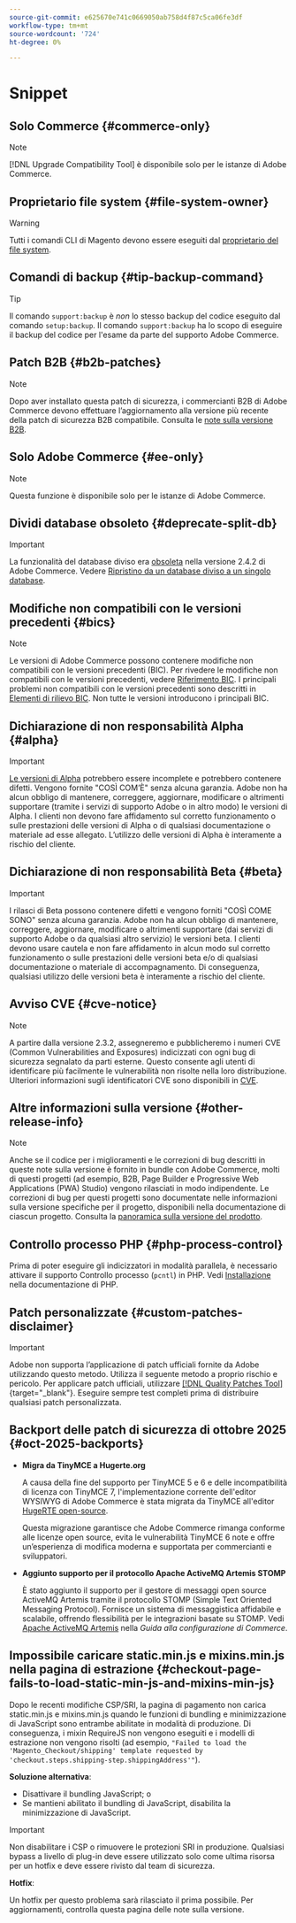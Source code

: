 ```yaml
---
source-git-commit: e625670e741c0669050ab758d4f87c5ca06fe3df
workflow-type: tm+mt
source-wordcount: '724'
ht-degree: 0%

---
```

# Snippet

## Solo Commerce {#commerce-only}

>[!NOTE]
>
>[!DNL Upgrade Compatibility Tool] è disponibile solo per le istanze di Adobe Commerce.

<!-- Configuration guide snippets -->

## Proprietario file system {#file-system-owner}

>[!WARNING]
>
>Tutti i comandi CLI di Magento devono essere eseguiti dal [proprietario del file system](/help/configuration/cli/config-cli.md#prerequisites).

## Comandi di backup {#tip-backup-command}

>[!TIP]
>
>Il comando `support:backup` è _non_ lo stesso backup del codice eseguito dal comando `setup:backup`. Il comando `support:backup` ha lo scopo di eseguire il backup del codice per l&#39;esame da parte del supporto Adobe Commerce.

## Patch B2B {#b2b-patches}

>[!NOTE]
>
>Dopo aver installato questa patch di sicurezza, i commercianti B2B di Adobe Commerce devono effettuare l’aggiornamento alla versione più recente della patch di sicurezza B2B compatibile. Consulta le [note sulla versione B2B](https://experienceleague.adobe.com/en/docs/commerce-admin/b2b/release-notes).

## Solo Adobe Commerce {#ee-only}

>[!NOTE]
>
>Questa funzione è disponibile solo per le istanze di Adobe Commerce.

## Dividi database obsoleto {#deprecate-split-db}

>[!IMPORTANT]
>
>La funzionalità del database diviso era [obsoleta](https://community.magento.com/t5/Magento-DevBlog/Deprecation-of-Split-Database-in-Magento-Commerce/ba-p/465187?_ga=2.128934671.2024864496.1657558157-1596100530.1657558157) nella versione 2.4.2 di Adobe Commerce. Vedere [Ripristino da un database diviso a un singolo database](/help/configuration/storage/revert-split-database.md).

<!-- End of Configuration guide snippets -->

## Modifiche non compatibili con le versioni precedenti {#bics}

>[!NOTE]
>
>Le versioni di Adobe Commerce possono contenere modifiche non compatibili con le versioni precedenti (BIC). Per rivedere le modifiche non compatibili con le versioni precedenti, vedere [Riferimento BIC](https://developer.adobe.com/commerce/php/development/backward-incompatible-changes/reference/). I principali problemi non compatibili con le versioni precedenti sono descritti in [Elementi di rilievo BIC](https://developer.adobe.com/commerce/php/development/backward-incompatible-changes/). Non tutte le versioni introducono i principali BIC.

## Dichiarazione di non responsabilità Alpha {#alpha}

>[!IMPORTANT]
>
>[Le versioni di Alpha](/help/release/versioning-policy.md#alpha-patch-release) potrebbero essere incomplete e potrebbero contenere difetti. Vengono fornite &quot;COSÌ COM’È&quot; senza alcuna garanzia. Adobe non ha alcun obbligo di mantenere, correggere, aggiornare, modificare o altrimenti supportare (tramite i servizi di supporto Adobe o in altro modo) le versioni di Alpha. I clienti non devono fare affidamento sul corretto funzionamento o sulle prestazioni delle versioni di Alpha o di qualsiasi documentazione o materiale ad esse allegato. L’utilizzo delle versioni di Alpha è interamente a rischio del cliente.

## Dichiarazione di non responsabilità Beta {#beta}

>[!IMPORTANT]
>
>I rilasci di Beta possono contenere difetti e vengono forniti &quot;COSÌ COME SONO&quot; senza alcuna garanzia. Adobe non ha alcun obbligo di mantenere, correggere, aggiornare, modificare o altrimenti supportare (dai servizi di supporto Adobe o da qualsiasi altro servizio) le versioni beta. I clienti devono usare cautela e non fare affidamento in alcun modo sul corretto funzionamento o sulle prestazioni delle versioni beta e/o di qualsiasi documentazione o materiale di accompagnamento. Di conseguenza, qualsiasi utilizzo delle versioni beta è interamente a rischio del cliente.

## Avviso CVE {#cve-notice}

>[!NOTE]
>
>A partire dalla versione 2.3.2, assegneremo e pubblicheremo i numeri CVE (Common Vulnerabilities and Exposures) indicizzati con ogni bug di sicurezza segnalato da parti esterne. Questo consente agli utenti di identificare più facilmente le vulnerabilità non risolte nella loro distribuzione. Ulteriori informazioni sugli identificatori CVE sono disponibili in [CVE](https://cve.mitre.org/).

## Altre informazioni sulla versione {#other-release-info}

>[!NOTE]
>
>Anche se il codice per i miglioramenti e le correzioni di bug descritti in queste note sulla versione è fornito in bundle con Adobe Commerce, molti di questi progetti (ad esempio, B2B, Page Builder e Progressive Web Applications (PWA) Studio) vengono rilasciati in modo indipendente. Le correzioni di bug per questi progetti sono documentate nelle informazioni sulla versione specifiche per il progetto, disponibili nella documentazione di ciascun progetto. Consulta la [panoramica sulla versione del prodotto](/help/release/release-notes/overview.md).

## Controllo processo PHP {#php-process-control}

Prima di poter eseguire gli indicizzatori in modalità parallela, è necessario attivare il supporto Controllo processo (`pcntl`) in PHP. Vedi [Installazione](https://www.php.net/manual/en/pcntl.installation.php) nella documentazione di PHP.

## Patch personalizzate {#custom-patches-disclaimer}

>[!IMPORTANT]
>
>Adobe non supporta l’applicazione di patch ufficiali fornite da Adobe utilizzando questo metodo. Utilizza il seguente metodo a proprio rischio e pericolo. Per applicare patch ufficiali, utilizzare [[!DNL Quality Patches Tool]](https://experienceleague.adobe.com/tools/commerce-quality-patches/index.html){target="_blank"}. Eseguire sempre test completi prima di distribuire qualsiasi patch personalizzata.

## Backport delle patch di sicurezza di ottobre 2025 {#oct-2025-backports}

<!--These fixes were backported to 2.4.8-pe, 2.4.7-p8, and 2.4.6-p13-->

* **Migra da TinyMCE a Hugerte.org**

  A causa della fine del supporto per TinyMCE 5 e 6 e delle incompatibilità di licenza con TinyMCE 7, l&#39;implementazione corrente dell&#39;editor WYSIWYG di Adobe Commerce è stata migrata da TinyMCE all&#39;editor [HugeRTE open-source](https://hugerte.org/).

  Questa migrazione garantisce che Adobe Commerce rimanga conforme alle licenze open source, evita le vulnerabilità TinyMCE 6 note e offre un’esperienza di modifica moderna e supportata per commercianti e sviluppatori.

* **Aggiunto supporto per il protocollo Apache ActiveMQ Artemis STOMP**

  È stato aggiunto il supporto per il gestore di messaggi open source ActiveMQ Artemis tramite il protocollo STOMP (Simple Text Oriented Messaging Protocol). Fornisce un sistema di messaggistica affidabile e scalabile, offrendo flessibilità per le integrazioni basate su STOMP. Vedi [Apache ActiveMQ Artemis](https://experienceleague.adobe.com/en/docs/commerce-operations/configuration-guide/message-queues/message-queue-framework#apache-activemq-artemis-stomp) nella *Guida alla configurazione di Commerce*.

## Impossibile caricare static.min.js e mixins.min.js nella pagina di estrazione {#checkout-page-fails-to-load-static-min-js-and-mixins-min-js}

Dopo le recenti modifiche CSP/SRI, la pagina di pagamento non carica static.min.js e mixins.min.js quando le funzioni di bundling e minimizzazione di JavaScript sono entrambe abilitate in modalità di produzione. Di conseguenza, i mixin RequireJS non vengono eseguiti e i modelli di estrazione non vengono risolti (ad esempio, `"Failed to load the 'Magento_Checkout/shipping' template requested by 'checkout.steps.shipping-step.shippingAddress'"`).

**Soluzione alternativa**:

* Disattivare il bundling JavaScript; o
* Se mantieni abilitato il bundling di JavaScript, disabilita la minimizzazione di JavaScript.

>[!IMPORTANT]
>
>Non disabilitare i CSP o rimuovere le protezioni SRI in produzione. Qualsiasi bypass a livello di plug-in deve essere utilizzato solo come ultima risorsa per un hotfix e deve essere rivisto dal team di sicurezza.

**Hotfix**:

Un hotfix per questo problema sarà rilasciato il prima possibile. Per aggiornamenti, controlla questa pagina delle note sulla versione.
